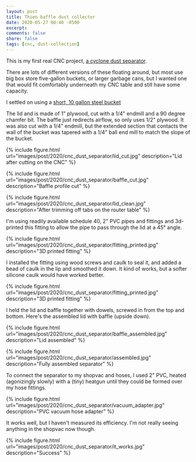 ```yaml
---
layout: post
title: Thien baffle dust collector
date: 2020-05-27 00:40 -0500
excerpt:
comments: false
share: false
tags: [cnc, dust-collection]
---
```


This is my first real CNC project, [a cyclone dust separator](http://www.jpthien.com/cy.htm).

There are lots of different versions of these floating around, but most use big box store five-gallon buckets,
or larger garbage cans, but I wanted one that would fit comfortably underneath my CNC table and still have
some capacity.

I settled on using a [short, 10 gallon steel bucket](https://www.behrensmfg.com/product/10-gallon-locking-lid-can/)

The lid and is made of 1" plywood, cut with a 1/4" endmill and a 90 degree chamfer bit. The baffle just redirects airflow, so only uses 1/2" plywood. It was also cut with a 1/4" endmill, but the extended section that contacts the wall of the bucket was tapered with a 1/4" ball end mill to match the slope of the bucket.

{% include figure.html url="images/post/2020/cnc_dust_separator/lid_cut.jpg" description="Lid after cutting on the CNC" %}

{% include figure.html url="images/post/2020/cnc_dust_separator/baffle_cut.jpg" description="Baffle profile cut" %}

{% include figure.html url="images/post/2020/cnc_dust_separator/lid_clean.jpg" description="After trimming off tabs on the router table" %}

I'm using readily available schedule 40, 2" PVC pipes and fittings and 3d-printed this fitting
to allow the pipe to pass through the lid at a 45° angle.

{% include figure.html url="images/post/2020/cnc_dust_separator/fitting_printed.jpg" description="3D printed fitting" %}

I installed the fitting using wood screws and caulk to seal it, and added a bead of caulk in the lip and smoothed it down. It kind of works, but a softer silicone caulk would have worked better.

{% include figure.html url="images/post/2020/cnc_dust_separator/fitting_printed.jpg" description="3D printed fitting" %}

I held the lid and baffle together with dowels, screwed in from the top and bottom. Here's the assembled lid with baffle (upside down).

{% include figure.html url="images/post/2020/cnc_dust_separator/baffle_assembled.jpg" description="Lid assembled" %}

{% include figure.html url="images/post/2020/cnc_dust_separator/assembled.jpg" description="Fully assembled separator" %}

To connect the separator to my shopvac and hoses, I used 2" PVC, heated (agonizingly slowly) with a (tiny) heatgun until they could be formed over my hose fittings.

{% include figure.html url="images/post/2020/cnc_dust_separator/vacuum_adapter.jpg" description="PVC vacuum hose adapter" %}

It works well, but I haven't measured its efficiency. I'm not really seeing anything in the shopvac now though.

{% include figure.html url="images/post/2020/cnc_dust_separator/it_works.jpg" description="Success" %}
